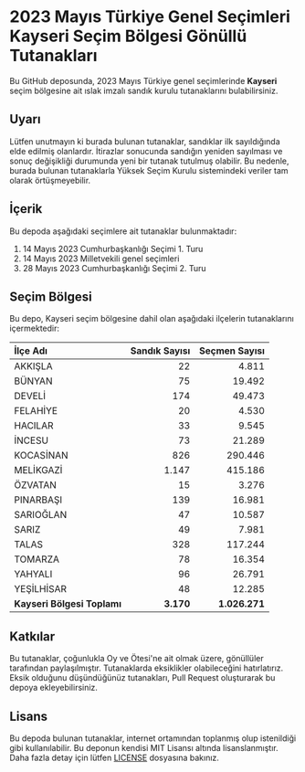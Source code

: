 # 2023 Mayıs Türkiye Genel Seçimleri Kayseri Seçim Bölgesi Gönüllü Tutanakları

Bu GitHub deposunda, 2023 Mayıs Türkiye genel seçimlerinde **Kayseri** seçim bölgesine ait ıslak imzalı sandık kurulu tutanaklarını bulabilirsiniz.

## Uyarı

Lütfen unutmayın ki burada bulunan tutanaklar, sandıklar ilk sayıldığında elde edilmiş olanlardır. İtirazlar sonucunda sandığın yeniden sayılması ve sonuç değişikliği durumunda yeni bir tutanak tutulmuş olabilir. Bu nedenle, burada bulunan tutanaklarla Yüksek Seçim Kurulu sistemindeki veriler tam olarak örtüşmeyebilir.

## İçerik

Bu depoda aşağıdaki seçimlere ait tutanaklar bulunmaktadır:

1. 14 Mayıs 2023 Cumhurbaşkanlığı Seçimi 1. Turu
2. 14 Mayıs 2023 Milletvekili genel seçimleri
3. 28 Mayıs 2023 Cumhurbaşkanlığı Seçimi 2. Turu

## Seçim Bölgesi

Bu depo, Kayseri seçim bölgesine dahil olan aşağıdaki ilçelerin tutanaklarını içermektedir:

| İlçe Adı | Sandık Sayısı | Seçmen Sayısı |
| :------- | ------------: | ------------: |
 | AKKIŞLA  |           22  |        4.811  | 
 | BÜNYAN  |           75  |       19.492  | 
 | DEVELİ  |          174  |       49.473  | 
 | FELAHİYE  |           20  |        4.530  | 
 | HACILAR  |           33  |        9.545  | 
 | İNCESU  |           73  |       21.289  | 
 | KOCASİNAN  |          826  |      290.446  | 
 | MELİKGAZİ  |        1.147  |      415.186  | 
 | ÖZVATAN  |           15  |        3.276  | 
 | PINARBAŞI  |          139  |       16.981  | 
 | SARIOĞLAN  |           47  |       10.587  | 
 | SARIZ  |           49  |        7.981  | 
 | TALAS  |          328  |      117.244  | 
 | TOMARZA  |           78  |       16.354  | 
 | YAHYALI  |           96  |       26.791  | 
 | YEŞİLHİSAR  |           48  |       12.285  |
| **Kayseri Bölgesi Toplamı**  |  **3.170**  |  **1.026.271**  |

## Katkılar

Bu tutanaklar, çoğunlukla Oy ve Ötesi'ne ait olmak üzere, gönüllüler tarafından paylaşılmıştır. Tutanaklarda eksiklikler olabileceğini hatırlatırız. Eksik olduğunu düşündüğünüz tutanakları, Pull Request oluşturarak bu depoya ekleyebilirsiniz.

## Lisans

Bu depoda bulunan tutanaklar, internet ortamından toplanmış olup istenildiği gibi kullanılabilir.
Bu deponun kendisi MIT Lisansı altında lisanslanmıştır. Daha fazla detay için lütfen [LICENSE](LICENSE) dosyasına bakınız.
